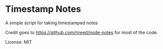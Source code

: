 # Timestamp Notes

A simple script for taking timestamped notes

Credit goes to https://github.com/rjreed/node-notes for most of the code.

License: MIT

